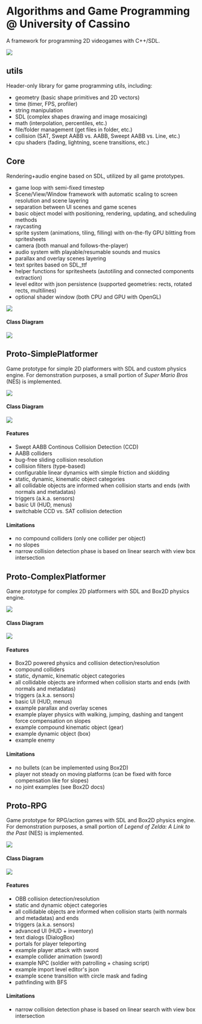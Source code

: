 # Algorithms and Game Programming @ University of Cassino

A framework for programming 2D videogames with C++/SDL.

<img src="https://github.com/abria/agpunicas/blob/main/cover.png">


## utils
Header-only library for game programming utils, including:
- geometry (basic shape primitives and 2D vectors)
- time (timer, FPS, profiler)
- string manipulation
- SDL (complex shapes drawing and image mosaicing)
- math (interpolation, percentiles, etc.)
- file/folder management (get files in folder, etc.)
- collision (SAT, Swept AABB vs. AABB, Sweept AABB vs. Line, etc.)
- cpu shaders (fading, lightning, scene transitions, etc.)

## Core
Rendering+audio engine based on SDL, utilized by all game prototypes.
- game loop with semi-fixed timestep
- Scene/View/Window framework with automatic scaling to screen resolution and scene layering
- separation between UI scenes and game scenes
- basic object model with positioning, rendering, updating, and scheduling methods
- raycasting
- sprite system (animations, tiling, filling) with on-the-fly GPU blitting from spritesheets
- camera (both manual and follows-the-player)
- audio system with playable/resumable sounds and musics
- parallax and overlay scenes layering
- text sprites based on SDL_ttf
- helper functions for spritesheets (autotiling and connected components extraction)
- level editor with json persistence (supported geometries: rects, rotated rects, multilines)
- optional shader window (both CPU and GPU with OpenGL)

<img src="https://github.com/abria/agpunicas/blob/main/demo_leveleditor.png">

#### Class Diagram
<img src="https://github.com/abria/agpunicas/blob/main/classdiagram_Core.png">

## Proto-SimplePlatformer
Game prototype for simple 2D platformers with SDL and custom physics engine.
For demonstration purposes, a small portion of <i>Super Mario Bros</i> (NES) is implemented.

<img src="https://github.com/abria/agpunicas/blob/main/demo_SuperMarioBros.png">

#### Class Diagram
<img src="https://github.com/abria/agpunicas/blob/main/classdiagram_SimplePlatformer.png">

#### Features
- Swept AABB Continous Collision Detection (CCD)
- AABB colliders
- bug-free sliding collision resolution
- collision filters (type-based)
- configurable linear dynamics with simple friction and skidding
- static, dynamic, kinematic object categories
- all collidable objects are informed when collision starts and ends (with normals and metadatas)
- triggers (a.k.a. sensors)
- basic UI (HUD, menus)
- switchable CCD vs. SAT collision detection

#### Limitations
- no compound colliders (only one collider per object)
- no slopes
- narrow collision detection phase is based on linear search with view box intersection

## Proto-ComplexPlatformer
Game prototype for complex 2D platformers with SDL and Box2D physics engine.

<img src="https://github.com/abria/agpunicas/blob/main/demo_ComplexPlatformer.png">

#### Class Diagram
<img src="https://github.com/abria/agpunicas/blob/main/classdiagram_ComplexPlatformer.png">

#### Features
- Box2D powered physics and collision detection/resolution
- compound colliders
- static, dynamic, kinematic object categories
- all collidable objects are informed when collision starts and ends (with normals and metadatas)
- triggers (a.k.a. sensors)
- basic UI (HUD, menus)
- example parallax and overlay scenes
- example player physics with walking, jumping, dashing and tangent force compensation on slopes
- example compound kinematic object (gear)
- example dynamic object (box)
- example enemy

#### Limitations
- no bullets (can be implemented using Box2D)
- player not steady on moving platforms (can be fixed with force compensation like for slopes)
- no joint examples (see Box2D docs)

## Proto-RPG
Game prototype for RPG/action games with SDL and Box2D physics engine.
For demonstration purposes, a small portion of <i>Legend of Zelda: A Link to the Past</i> (NES) is implemented.

<img src="https://github.com/abria/agpunicas/blob/main/demo_RPG.png">

#### Class Diagram
<img src="https://github.com/abria/agpunicas/blob/main/classdiagram_RPG.png">

#### Features
- OBB collision detection/resolution
- static and dynamic object categories
- all collidable objects are informed when collision starts (with normals and metadatas) and ends
- triggers (a.k.a. sensors)
- advanced UI (HUD + inventory)
- text dialogs (DialogBox)
- portals for player teleporting
- example player attack with sword
- example collider animation (sword)
- example NPC (soldier with patrolling + chasing script)
- example import level editor's json
- example scene transition with circle mask and fading
- pathfinding with BFS

#### Limitations
- narrow collision detection phase is based on linear search with view box intersection
